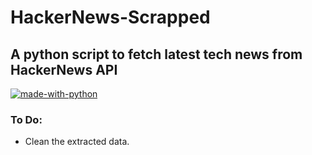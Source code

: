 # HackerNews-Scrapped
A python script to fetch latest tech news from HackerNews API 
-----
[![made-with-python](https://img.shields.io/badge/Made%20with-Python-173680.svg)](https://www.python.org/)
<br/>
### To Do:
* Clean the extracted data.

